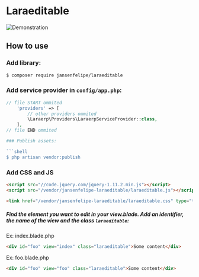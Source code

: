 # Laraeditable

![Demonstration](https://github.com/jansenfelipe/laraeditable/raw/master/demo.gif "Demonstration")

## How to use

### Add library:

```sh
$ composer require jansenfelipe/laraeditable
```

### Add service provider in `config/app.php`:
    
```php
// file START ommited
    'providers' => [
        // other providers ommited
        \Laraerp\Providers\LaraerpServiceProvider::class,
    ],
// file END ommited

### Publish assets:

```shell
$ php artisan vendor:publish
```

### Add CSS and JS

```html
<script src="//code.jquery.com/jquery-1.11.2.min.js"></script>
<script src="/vendor/jansenfelipe-laraeditable/laraeditable.js"></script>

<link href="/vendor/jansenfelipe-laraeditable/laraeditable.css" type="text/css" media="screen" rel="stylesheet">
```

##### Find the element you want to edit in your view.blade. Add an identifier, the name of the view and the class `laraeditable`:

Ex: index.blade.php

```html
<div id="foo" view="index" class="laraeditable">Some content</div>
```
Ex: foo.blade.php

```html
<div id="foo" view="foo" class="laraeditable">Some content</div>
```
